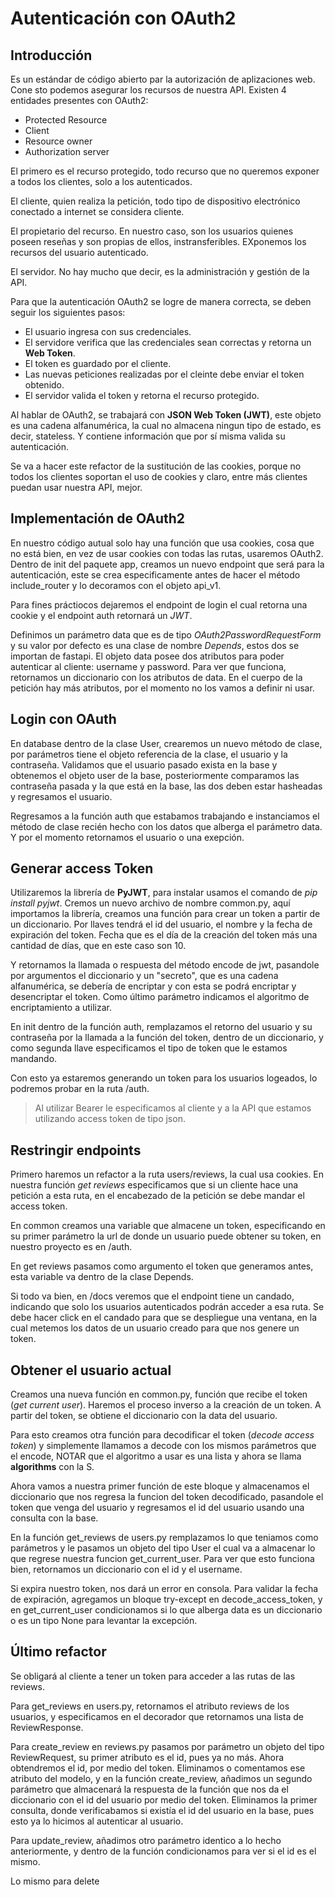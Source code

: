 # Autenticación con OAuth2
## Introducción
Es un estándar de código abierto par la autorización de aplizaciones web. Cone sto podemos asegurar los recursos de nuestra API. Existen 4 entidades presentes con OAuth2:
- Protected Resource
- Client
- Resource owner
- Authorization server

El primero es el recurso protegido, todo recurso que no queremos exponer a todos los clientes, solo a los autenticados.

El cliente, quien realiza la petición, todo tipo de dispositivo electrónico conectado a internet se considera cliente.

El propietario del recurso. En nuestro caso, son los usuarios quienes poseen reseñas y son propias de ellos, instransferibles. EXponemos los recursos del usuario autenticado.

El servidor. No hay mucho que decir, es la administración y gestión de la API.

Para que la autenticación OAuth2 se logre de manera correcta, se deben seguir los siguientes pasos:
- El usuario ingresa con sus credenciales.
- El servidore verifica que las credenciales sean correctas y retorna un __Web Token__.
- El token es guardado por el cliente.
- Las nuevas peticiones realizadas por el cleinte debe enviar el token obtenido.
- El servidor valida el token y retorna el recurso protegido.

Al hablar de OAuth2, se trabajará con __JSON Web Token (JWT)__, este objeto es una cadena alfanumérica, la cual no almacena ningun tipo de estado, es decir, stateless. Y contiene información que por sí misma valida su autenticación.

Se va a hacer este refactor de la sustitución de las cookies, porque no todos los clientes soportan el uso de cookies y claro, entre más clientes puedan usar nuestra API, mejor.

## Implementación de OAuth2
En nuestro código autual solo hay una función que usa cookies, cosa que no está bien, en vez de usar cookies con todas las rutas, usaremos OAuth2. Dentro de init del paquete app, creamos un nuevo endpoint que será para la autenticación, este se crea especificamente antes de hacer el método include_router y lo decoramos con el objeto api_v1.

Para fines práctiocos dejaremos el endpoint de login el cual retorna una cookie y el endpoint auth retornará un _JWT_.

Definimos un parámetro data que es de tipo _OAuth2PasswordRequestForm_ y su valor por defecto es una clase de nombre _Depends_, estos dos se importan de fastapi. El objeto data posee dos atributos para poder autenticar al cliente: username y password. Para ver que funciona, retornamos un diccionario con los atributos de data. En el cuerpo de la petición hay más atributos, por el momento no los vamos a definir ni usar.

## Login con OAuth
En database dentro de la clase User, crearemos un nuevo método de clase, por parámetros tiene el objeto referencia de la clase, el usuario y la contraseña. Validamos que el usuario pasado exista en la base y obtenemos el objeto user de la base, posteriormente comparamos las contraseña pasada y la que está en la base, las dos deben estar hasheadas y regresamos el usuario.

Regresamos a la función auth que estabamos trabajando e instanciamos el método de clase recién hecho con los datos que alberga el parámetro data. Y por el momento retornamos el usuario o una exepción.

## Generar access Token
Utilizaremos la librería de __PyJWT__, para instalar usamos el comando de _pip install pyjwt_. Cremos un nuevo archivo de nombre common.py, aquí importamos la librería, creamos una función para crear un token a partir de un diccionario. Por llaves tendrá el id del usuario, el nombre y la fecha de expiración del token. Fecha que es el día de la creación del token más una cantidad de días, que en este caso son 10. 

Y retornamos la llamada o respuesta del método encode de jwt, pasandole por argumentos el diccionario y un "secreto", que es una cadena alfanumérica, se debería de encriptar y con esta se podrá encriptar y desencriptar el token. Como último parámetro indicamos el algoritmo de encriptamiento a utilizar.

En init dentro de la función auth, remplazamos el retorno del usuario y su contraseña por la llamada a la función del token, dentro de un diccionario, y como segunda llave especificamos el tipo de token que le estamos mandando.

Con esto ya estaremos generando un token para los usuarios logeados, lo podremos probar en la ruta /auth. 

> Al utilizar Bearer le especificamos al cliente y a la API que estamos utilizando access token de tipo json.


## Restringir endpoints
Primero haremos un refactor a la ruta users/reviews, la cual usa cookies. En nuestra función _get reviews_ especificamos que si un cliente hace una petición a esta ruta, en el encabezado de la petición se debe mandar el access token.

En common creamos una variable que almacene un token, especificando en su primer parámetro la url de donde un usuario puede obtener su token, en nuestro proyecto es en /auth.

En get reviews pasamos como argumento el token que generamos antes, esta variable va dentro de la clase Depends.

Si todo va bien, en /docs veremos que el endpoint tiene un candado, indicando que solo los usuarios autenticados podrán acceder a esa ruta. Se debe hacer click en el candado para que se despliegue una ventana, en la cual metemos los datos de un usuario creado para que nos genere un token.

## Obtener el usuario actual
Creamos una nueva función en common.py, función que recibe el token (_get current user_). Haremos el proceso inverso a la creación de un token. A partir del token, se obtiene el diccionario con la data del usuario.

Para esto creamos otra función para decodificar el token (_decode access token_) y simplemente llamamos a decode con los mismos parámetros que el encode, NOTAR que el algoritmo a usar es una lista y ahora se llama __algorithms__ con la S.

Ahora vamos a nuestra primer función de este bloque y almacenamos el diccionario que nos regresa la funcion del token decodificado, pasandole el token que venga del usuario y regresamos el id del usuario usando una consulta con la base.

En la función get_reviews de users.py remplazamos lo que teniamos como parámetros y le pasamos un objeto del tipo User el cual va a almacenar lo que regrese nuestra funcion get_current_user. Para ver que esto funciona bien, retornamos un diccionario con el id y el username. 

Si expira nuestro token, nos dará un error en consola. Para validar la fecha de expiración, agregamos un bloque try-except en decode_access_token, y en get_current_user condicionamos si lo que alberga data es un diccionario o es un tipo None para levantar la excepción.

## Último refactor
Se obligará al cliente a tener un token para acceder a las rutas de las reviews.

Para get_reviews en users.py, retornamos el atributo reviews de los usuarios, y especificamos en el decorador que retornamos una lista de ReviewResponse.

Para create_review en reviews.py pasamos por parámetro un objeto del tipo ReviewRequest, su primer atributo es el id, pues ya no más. Ahora obtendremos el id, por medio del token. Eliminamos o comentamos ese atributo del modelo, y en la función create_review, añadimos un segundo parámetro que almacenará la respuesta de la función que nos da el diccionario con el id del usuario por medio del token. Eliminamos la primer consulta, donde verificabamos si existía el id del usuario en la base, pues esto ya lo hicimos al autenticar al usuario.

Para update_review, añadimos otro parámetro identico a lo hecho anteriormente, y dentro de la función condicionamos para ver si el id es el mismo.

Lo mismo para delete